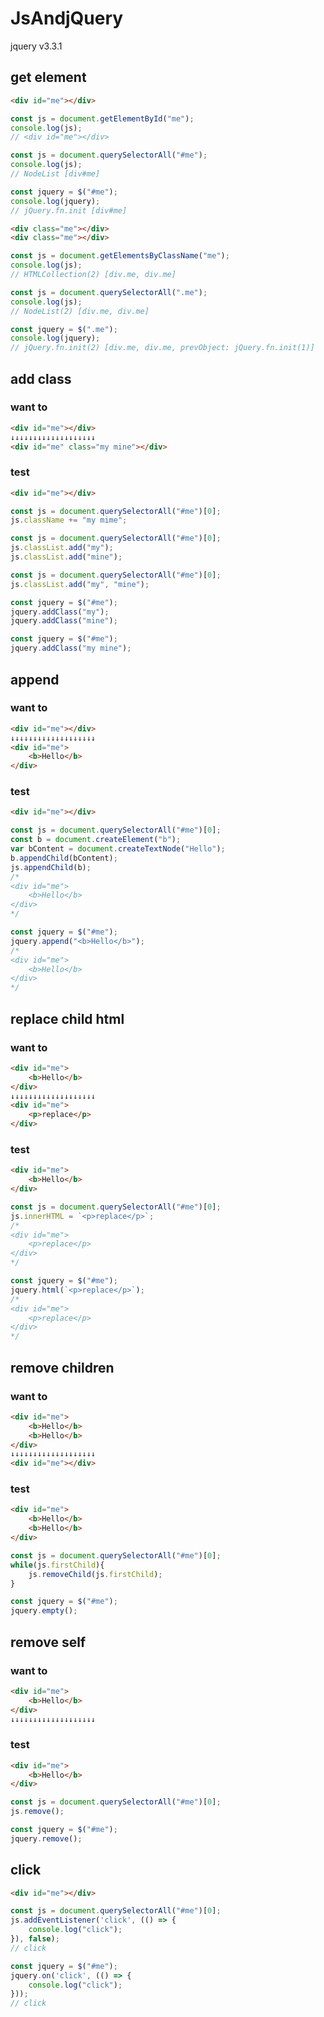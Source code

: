 # JsAndjQuery
jquery v3.3.1
## get element
```html
<div id="me"></div>
```
```js
const js = document.getElementById("me");
console.log(js);
// <div id="me"></div>

const js = document.querySelectorAll("#me");
console.log(js);
// NodeList [div#me]

const jquery = $("#me");
console.log(jquery);
// jQuery.fn.init [div#me]
```
```html
<div class="me"></div>
<div class="me"></div>
```
```js
const js = document.getElementsByClassName("me");
console.log(js);
// HTMLCollection(2) [div.me, div.me]

const js = document.querySelectorAll(".me");
console.log(js);
// NodeList(2) [div.me, div.me]

const jquery = $(".me");
console.log(jquery);
// jQuery.fn.init(2) [div.me, div.me, prevObject: jQuery.fn.init(1)]
```

## add class
### want to
```html
<div id="me"></div>
↓↓↓↓↓↓↓↓↓↓↓↓↓↓↓↓↓↓↓
<div id="me" class="my mine"></div>
```
### test
```html
<div id="me"></div>
```
```js
const js = document.querySelectorAll("#me")[0];
js.className += "my mime";

const js = document.querySelectorAll("#me")[0];
js.classList.add("my");
js.classList.add("mine");

const js = document.querySelectorAll("#me")[0];
js.classList.add("my", "mine");

const jquery = $("#me");
jquery.addClass("my");
jquery.addClass("mine");

const jquery = $("#me");
jquery.addClass("my mine");
```

## append
### want to
```html
<div id="me"></div>
↓↓↓↓↓↓↓↓↓↓↓↓↓↓↓↓↓↓↓
<div id="me">
    <b>Hello</b>
</div>
```
### test
```html
<div id="me"></div>
```
```js
const js = document.querySelectorAll("#me")[0];
const b = document.createElement("b");
var bContent = document.createTextNode("Hello");
b.appendChild(bContent);
js.appendChild(b);
/*
<div id="me">
    <b>Hello</b>
</div>
*/

const jquery = $("#me");
jquery.append("<b>Hello</b>");
/*
<div id="me">
    <b>Hello</b>
</div>
*/
```

## replace child html
### want to
```html
<div id="me">
    <b>Hello</b>
</div>
↓↓↓↓↓↓↓↓↓↓↓↓↓↓↓↓↓↓↓
<div id="me">
    <p>replace</p>
</div>
```
### test
```html
<div id="me">
    <b>Hello</b>
</div>
```
```js
const js = document.querySelectorAll("#me")[0];
js.innerHTML = `<p>replace</p>`;
/*
<div id="me">
    <p>replace</p>
</div>
*/

const jquery = $("#me");
jquery.html(`<p>replace</p>`);
/*
<div id="me">
    <p>replace</p>
</div>
*/
```

## remove children
### want to
```html
<div id="me">
    <b>Hello</b>
    <b>Hello</b>
</div>
↓↓↓↓↓↓↓↓↓↓↓↓↓↓↓↓↓↓↓
<div id="me"></div>
```
### test
```html
<div id="me">
    <b>Hello</b>
    <b>Hello</b>
</div>
```
```js
const js = document.querySelectorAll("#me")[0];
while(js.firstChild){
    js.removeChild(js.firstChild);
}

const jquery = $("#me");
jquery.empty();
```

## remove self
### want to
```html
<div id="me">
    <b>Hello</b>
</div>
↓↓↓↓↓↓↓↓↓↓↓↓↓↓↓↓↓↓↓

```
### test
```html
<div id="me">
    <b>Hello</b>
</div>
```
```js
const js = document.querySelectorAll("#me")[0];
js.remove();

const jquery = $("#me");
jquery.remove();
```

## click
```html
<div id="me"></div>
```
```js
const js = document.querySelectorAll("#me")[0];
js.addEventListener('click', (() => {
    console.log("click");
}), false);
// click

const jquery = $("#me");
jquery.on('click', (() => {
    console.log("click");
}));
// click
```
